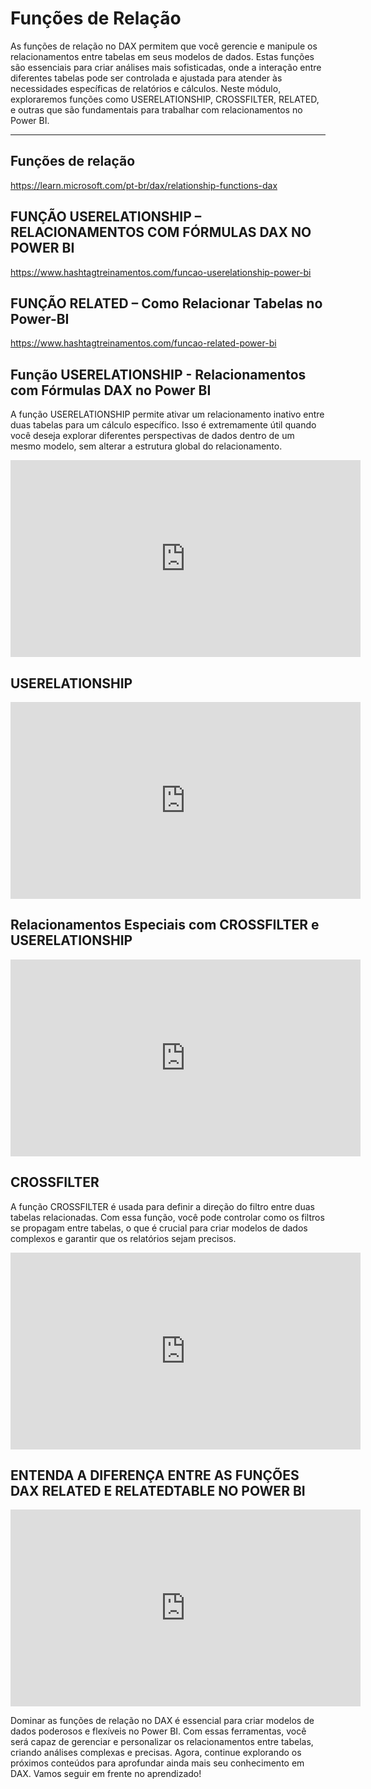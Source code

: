 # Funções de Relação

As funções de relação no DAX permitem que você gerencie e manipule os relacionamentos entre tabelas em seus modelos de dados. Estas funções são essenciais para criar análises mais sofisticadas, onde a interação entre diferentes tabelas pode ser controlada e ajustada para atender às necessidades específicas de relatórios e cálculos. Neste módulo, exploraremos funções como USERELATIONSHIP, CROSSFILTER, RELATED, e outras que são fundamentais para trabalhar com relacionamentos no Power BI.

---

## Funções de relação

https://learn.microsoft.com/pt-br/dax/relationship-functions-dax

## FUNÇÃO USERELATIONSHIP – RELACIONAMENTOS COM FÓRMULAS DAX NO POWER BI

https://www.hashtagtreinamentos.com/funcao-userelationship-power-bi

## FUNÇÃO RELATED – Como Relacionar Tabelas no Power-BI

https://www.hashtagtreinamentos.com/funcao-related-power-bi

## Função USERELATIONSHIP - Relacionamentos com Fórmulas DAX no Power BI

A função USERELATIONSHIP permite ativar um relacionamento inativo entre duas tabelas para um cálculo específico. Isso é extremamente útil quando você deseja explorar diferentes perspectivas de dados dentro de um mesmo modelo, sem alterar a estrutura global do relacionamento.

<iframe width="560" height="315" src="https://www.youtube.com/embed/JYqjN1A5HyM?si=HdElkvqD7cJjXOaZ" title="YouTube video player" frameborder="0" allow="accelerometer; autoplay; clipboard-write; encrypted-media; gyroscope; picture-in-picture; web-share" referrerpolicy="strict-origin-when-cross-origin" allowfullscreen></iframe>

## USERELATIONSHIP

<iframe width="560" height="315" src="https://www.youtube.com/embed/sONvctPlplY?si=q4qUNnZE6Xo19wX9" title="YouTube video player" frameborder="0" allow="accelerometer; autoplay; clipboard-write; encrypted-media; gyroscope; picture-in-picture; web-share" referrerpolicy="strict-origin-when-cross-origin" allowfullscreen></iframe>

## Relacionamentos Especiais com CROSSFILTER e USERELATIONSHIP

<iframe width="560" height="315" src="https://www.youtube.com/embed/Omrtizhln9w?si=LWzob6sVST4MJDe3" title="YouTube video player" frameborder="0" allow="accelerometer; autoplay; clipboard-write; encrypted-media; gyroscope; picture-in-picture; web-share" referrerpolicy="strict-origin-when-cross-origin" allowfullscreen></iframe>

## CROSSFILTER

A função CROSSFILTER é usada para definir a direção do filtro entre duas tabelas relacionadas. Com essa função, você pode controlar como os filtros se propagam entre tabelas, o que é crucial para criar modelos de dados complexos e garantir que os relatórios sejam precisos.

<iframe width="560" height="315" src="https://www.youtube.com/embed/Gzpr1jpUEi4?si=-T08h-PzvMyZWjV-" title="YouTube video player" frameborder="0" allow="accelerometer; autoplay; clipboard-write; encrypted-media; gyroscope; picture-in-picture; web-share" referrerpolicy="strict-origin-when-cross-origin" allowfullscreen></iframe>

## ENTENDA A DIFERENÇA ENTRE AS FUNÇÕES DAX RELATED E RELATEDTABLE NO POWER BI

<iframe width="560" height="315" src="https://www.youtube.com/embed/BXPGBwKV2lk?si=cbeB9SUWxgqbkHTT" title="YouTube video player" frameborder="0" allow="accelerometer; autoplay; clipboard-write; encrypted-media; gyroscope; picture-in-picture; web-share" referrerpolicy="strict-origin-when-cross-origin" allowfullscreen></iframe>

Dominar as funções de relação no DAX é essencial para criar modelos de dados poderosos e flexíveis no Power BI. Com essas ferramentas, você será capaz de gerenciar e personalizar os relacionamentos entre tabelas, criando análises complexas e precisas. Agora, continue explorando os próximos conteúdos para aprofundar ainda mais seu conhecimento em DAX. Vamos seguir em frente no aprendizado!
